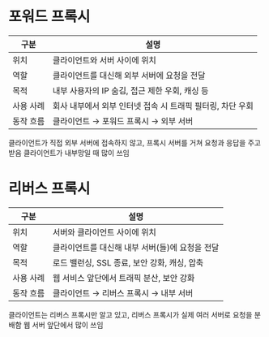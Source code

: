 # 포워드 프록시
| 구분    | 설명                                 |
| ----- | ---------------------------------- |
| 위치    | 클라이언트와 서버 사이에 위치                   |
| 역할    | 클라이언트를 대신해 외부 서버에 요청을 전달           |
| 목적    | 내부 사용자의 IP 숨김, 접근 제한 우회, 캐싱 등      |
| 사용 사례 | 회사 내부에서 외부 인터넷 접속 시 트래픽 필터링, 차단 우회 |
| 동작 흐름 | 클라이언트 → 포워드 프록시 → 외부 서버            |

클라이언트가 직접 외부 서버에 접속하지 않고, 프록시 서버를 거쳐 요청과 응답을 주고받음
클라이언트가 내부망일 때 많이 쓰임

# 리버스 프록시
| 구분    | 설명                            |
| ----- | ----------------------------- |
| 위치    | 서버와 클라이언트 사이에 위치              |
| 역할    | 클라이언트를 대신해 내부 서버(들)에 요청을 전달   |
| 목적    | 로드 밸런싱, SSL 종료, 보안 강화, 캐싱, 압축 |
| 사용 사례 | 웹 서비스 앞단에서 트래픽 분산, 보안 강화      |
| 동작 흐름 | 클라이언트 → 리버스 프록시 → 내부 서버       |

클라이언트는 리버스 프록시만 알고 있고, 리버스 프록시가 실제 여러 서버로 요청을 분배함
웹 서버 앞단에서 많이 쓰임